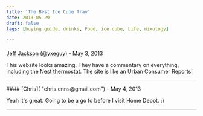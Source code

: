 ```yaml
---
title: 'The Best Ice Cube Tray'
date: 2013-05-29
draft: false
tags: [buying guide, drinks, Food, ice cube, Life, mixology]

---
```



#### 
[Jeff Jackson (@yxeguy)](http://twitter.com/yxeguy "yxeguy@twitter.example.com") - <time datetime="2013-05-29 23:41:36">May 3, 2013</time>

This website looks amazing. They have a commentary on everything, including the Nest thermostat. The site is like an Urban Consumer Reports!
<hr />
#### 
[Chris]( "chris.enns@gmail.com") - <time datetime="2013-05-30 10:07:17">May 4, 2013</time>

Yeah it's great. Going to be a go to before I visit Home Depot. :)
<hr />
